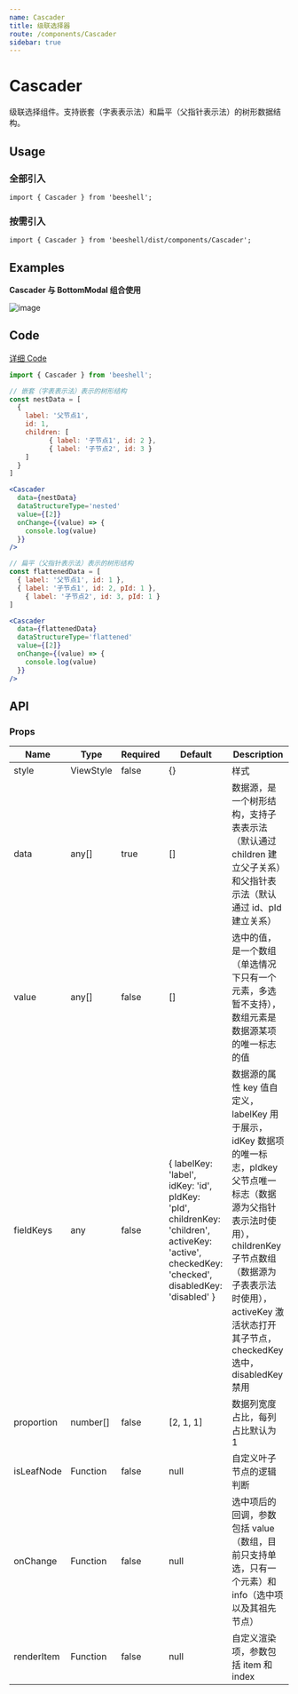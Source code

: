 ```yaml
---
name: Cascader
title: 级联选择器
route: /components/Cascader
sidebar: true
---
```



# Cascader

级联选择组件。支持嵌套（字表表示法）和扁平（父指针表示法）的树形数据结构。

## Usage

### 全部引入
```
import { Cascader } from 'beeshell';
```
### 按需引入

```
import { Cascader } from 'beeshell/dist/components/Cascader';
```

## Examples

**Cascader 与 BottomModal 组合使用**

![image](../images/Cascader/1.gif)

## Code
[详细 Code](https://github.com/Meituan-Dianping/beeshell/tree/master/examples/Cascader/index.tsx)

```jsx
import { Cascader } from 'beeshell';

// 嵌套（字表表示法）表示的树形结构
const nestData = [
  {
    label: '父节点1',
    id: 1,
    children: [
		  { label: '子节点1', id: 2 },
		  { label: '子节点2', id: 3 }
    ]
  }
]

<Cascader
  data={nestData}
  dataStructureType='nested'
  value={[2]}
  onChange={(value) => {
    console.log(value)
  }}
/>

// 扁平（父指针表示法）表示的树形结构
const flattenedData = [
  { label: '父节点1', id: 1 },
  { label: '子节点1', id: 2, pId: 1 },
	{ label: '子节点2', id: 3, pId: 1 }
]

<Cascader
  data={flattenedData}
  dataStructureType='flattened'
  value={[2]}
  onChange={(value) => {
    console.log(value)
  }}
/>

```

## API

### Props

| Name | Type | Required | Default | Description |
| ---- | ---- | ---- | ---- | ---- |
| style | ViewStyle | false | {} | 样式 |
| data | any[] | true | [] | 数据源，是一个树形结构，支持子表表示法（默认通过 children 建立父子关系）和父指针表示法（默认通过 id、pId 建立关系） |
| value | any[] | false | [] | 选中的值，是一个数组（单选情况下只有一个元素，多选暂不支持），数组元素是数据源某项的唯一标志的值 |
| fieldKeys | any | false | { labelKey: 'label', idKey: 'id', pIdKey: 'pId', childrenKey: 'children', activeKey: 'active', checkedKey: 'checked', disabledKey: 'disabled'  } | 数据源的属性 key 值自定义，labelKey 用于展示，idKey 数据项的唯一标志，pIdkey 父节点唯一标志（数据源为父指针表示法时使用），childrenKey 子节点数组（数据源为子表表示法时使用），activeKey 激活状态打开其子节点，checkedKey 选中，disabledKey 禁用 |
| proportion | number[] | false | [2, 1, 1] | 数据列宽度占比，每列占比默认为 1 |
| isLeafNode | Function | false | null | 自定义叶子节点的逻辑判断 |
| onChange | Function | false | null | 选中项后的回调，参数包括 value（数组，目前只支持单选，只有一个元素）和 info（选中项以及其祖先节点） |
| renderItem | Function | false | null | 自定义渲染项，参数包括 item 和 index |

